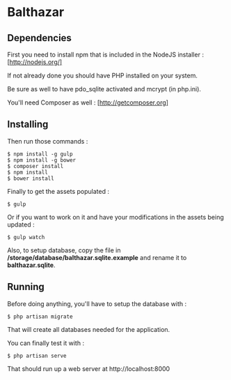 # Balthazar

## Dependencies

First you need to install npm that is included in the NodeJS installer : [http://nodejs.org/]

If not already done you should have PHP installed on your system.

Be sure as well to have pdo_sqlite activated and mcrypt (in php.ini).

You'll need Composer as well : [http://getcomposer.org] 

## Installing

Then run those commands :

    $ npm install -g gulp
    $ npm install -g bower
    $ composer install
    $ npm install
    $ bower install

Finally to get the assets populated :

    $ gulp

Or if you want to work on it and have your modifications in the assets being updated :

    $ gulp watch

Also, to setup database, copy the file  in **/storage/database/balthazar.sqlite.example** and rename it to **balthazar.sqlite**.


## Running

Before doing anything, you'll have to setup the database with :

    $ php artisan migrate

That will create all databases needed for the application.

You can finally test it with :

    $ php artisan serve

That should run up a web server at http://localhost:8000

